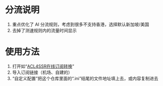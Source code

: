 # 分流说明
1. 重点优化了 AI 分流规则，考虑到很多不支持香港，选择默认新加坡/美国
2. 去掉了测速规则内的流量时间显示

# 使用方法
1. 打开如“[ACL4SSR在线订阅转换](https://sub.v1.mk/)”
3. 导入订阅链接（机场、自建的）
4. “自定义配置”把这个仓库里面的“.ini”结尾的文件地址填上去，或内容复制进去

